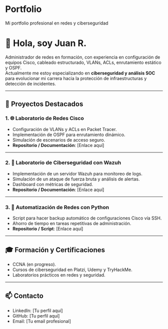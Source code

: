# Portfolio
Mi portfolio profesional en redes y ciberseguridad


# 👋 Hola, soy Juan R.

Administrador de redes en formación, con experiencia en configuración de equipos Cisco, cableado estructurado, VLANs, ACLs, enrutamiento estático y OSPF.  
Actualmente me estoy especializando en **ciberseguridad y análisis SOC** para evolucionar mi carrera hacia la protección de infraestructuras y detección de incidentes.

---

## 📂 Proyectos Destacados

### 1. 🌐 Laboratorio de Redes Cisco
- Configuración de VLANs y ACLs en Packet Tracer.
- Implementación de OSPF para enrutamiento dinámico.
- Simulación de escenarios de acceso seguro.
- **Repositorio / Documentación**: [Enlace aquí]

---

### 2. 🔐 Laboratorio de Ciberseguridad con Wazuh
- Implementación de un servidor Wazuh para monitoreo de logs.
- Simulación de un ataque de fuerza bruta y análisis de alertas.
- Dashboard con métricas de seguridad.
- **Repositorio / Documentación**: [Enlace aquí]

---

### 3. 🐍 Automatización de Redes con Python
- Script para hacer backup automático de configuraciones Cisco vía SSH.
- Ahorro de tiempo en tareas repetitivas de administración.
- **Repositorio / Script**: [Enlace aquí]

---

## 🎓 Formación y Certificaciones
- CCNA (en progreso).  
- Cursos de ciberseguridad en Platzi, Udemy y TryHackMe.  
- Laboratorios prácticos en redes y seguridad.  

---

## 📫 Contacto
- LinkedIn: [Tu perfil aquí]  
- GitHub: [Tu perfil aquí]  
- Email: [Tu email profesional]  
